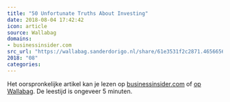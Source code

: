 ```yaml
---
title: "50 Unfortunate Truths About Investing"
date: 2018-08-04 17:42:42
icon: article
source: Wallabag
domains:
- businessinsider.com
src_url: "https://wallabag.sanderdorigo.nl/share/61e3531f2c2871.46566562"
2018: "08"
categories:
---
```

Het oorspronkelijke artikel kan je lezen op [businessinsider.com](https://www.businessinsider.com/50-unfortunate-truths-about-investing-2013-11?international=true) of [op Wallabag](https://wallabag.sanderdorigo.nl/share/61e3531f2c2871.46566562). De leestijd is ongeveer 5 minuten.